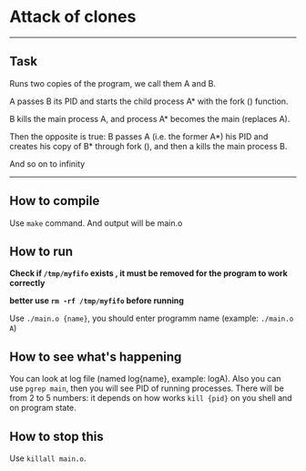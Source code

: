 # Attack of clones

--------------------------------------
## Task

Runs two copies of the program, we call them A and B.

A passes B its PID and starts the child process A* with the fork () function.
      
B kills the main process A, and process A* becomes the main (replaces A).        
       
Then the opposite is true: B passes A (i.e. the former A*) his PID and creates his copy of B* through fork (), and then a kills the main process B.
        
And so on to infinity

--------------------------------------

## How to compile

Use `make` command. And output will be main.o

## How to run

**Check if `/tmp/myfifo` exists , it must be removed for the program to work correctly**

__better use `rm -rf /tmp/myfifo` before running__

Use `./main.o {name}`, you should enter programm name (example: `./main.o A`)

## How to see what's happening

You can look at log file (named log{name}, example: logA).
Also you can use `pgrep main`, then you will see PID of running processes. 
There will be from 2 to 5 numbers: it depends on how works `kill {pid}` on you shell and on program state.

## How to stop this

Use `killall main.o`.
